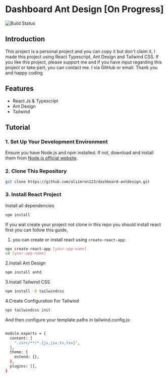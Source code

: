 # Dashboard Ant Design [On Progress]

![Build Status](https://img.shields.io/github/workflow/status/username/repo/CI)

## Introduction

This project is a personal project and you can copy it but don't claim it, I made this project using React Typescript, Ant Design and Tailwind CSS. If you like this project, please support me and if you have input regarding this project or take part, you can contact me. I via GitHub or email. Thank you and happy coding

## Features

- React Js & Typescript
- Ant Design
- Tailwind

## Tutorial

### 1. Set Up Your Development Environment

Ensure you have Node.js and npm installed. If not, download and install them from [Node.js official website](https://nodejs.org/).

### 2. Clone This Repository

```bash
git clone https://github.com/aliimron123/dashboard-antdesign.git
```

### 3. Install React Project

Install all dependencies

```bash
npm install
```

If you wat create your project not clone in this repo you should install react first you can follow this guide,

1. you can create or install react using `create-react-app`:

```bash
npx create-react-app [your-app-name]
cd [your-app-name]
```

2.Install Ant Design

```bash
npm install antd
```

3.Install Tailwind CSS

```bash
npm install -D tailwindcss
```

4.Create Configuration For Tailwind

```bash
npx tailwindcss init

```

And then configure your template paths in tailwind.config.js:

```bash

module.exports = {
  content: [
    "./src/**/*.{js,jsx,ts,tsx}",
  ],
  theme: {
    extend: {},
  },
  plugins: [],
}

```
